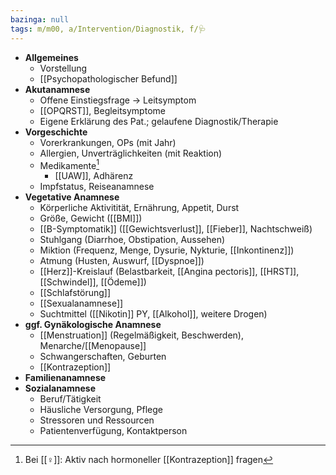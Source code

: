 ```yaml
---
bazinga: null
tags: m/m00, a/Intervention/Diagnostik, f/🩺
---
```

- **Allgemeines**
	- Vorstellung
	- [[Psychopathologischer Befund]]
- **Akutanamnese**
	- Offene Einstiegsfrage → Leitsymptom
	- [[OPQRST]], Begleitsymptome
	- Eigene Erklärung des Pat.; gelaufene Diagnostik/Therapie
- **Vorgeschichte**
	- Vorerkrankungen, OPs (mit Jahr)
	- Allergien, Unverträglichkeiten (mit Reaktion)
	- Medikamente[^1]
		- [[UAW]], Adhärenz
	- Impfstatus, Reiseanamnese
- **Vegetative Anamnese**
	- Körperliche Aktivitität, Ernährung, Appetit, Durst
	- Größe, Gewicht ([[BMI]])
	- [[B-Symptomatik]] ([[Gewichtsverlust]], [[Fieber]], Nachtschweiß)
	- Stuhlgang (Diarrhoe, Obstipation, Aussehen)
	- Miktion (Frequenz, Menge, Dysurie, Nykturie, [[Inkontinenz]])
	- Atmung (Husten, Auswurf, [[Dyspnoe]])
	- [[Herz]]-Kreislauf (Belastbarkeit, [[Angina pectoris]], [[HRST]], [[Schwindel]], [[Ödeme]])
	- [[Schlafstörung]]
	- [[Sexualanamnese]]
	- Suchtmittel ([[Nikotin]] PY, [[Alkohol]], weitere Drogen)
- **ggf. Gynäkologische Anamnese**
	- [[Menstruation]] (Regelmäßigkeit, Beschwerden), Menarche/[[Menopause]]
	- Schwangerschaften, Geburten
	- [[Kontrazeption]]
- **Familienanamnese**
- **Sozialanamnese**
	- Beruf/Tätigkeit
	- Häusliche Versorgung, Pflege
	- Stressoren und Ressourcen
	- Patientenverfügung, Kontaktperson

[^1]: Bei [[♀]]: Aktiv nach hormoneller [[Kontrazeption]] fragen
